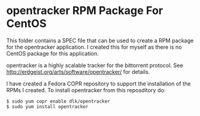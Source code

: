 #  opentracker RPM Package For CentOS

This folder contains a SPEC file that can be used to create a RPM package
for the opentracker application.  I created this for myself as there is
no CentOS package for this application.

opentracker is a highly scalable tracker for the bittorrent protocol.
See http://erdgeist.org/arts/software/opentracker/ for details. 

I have created a Fedora COPR repository to support the installation of
the RPMs I created.  To install opentracker from this reposditory do:
```
$ sudo yum copr enable dlk/opentracker
$ sudo yum install opentracker
```
